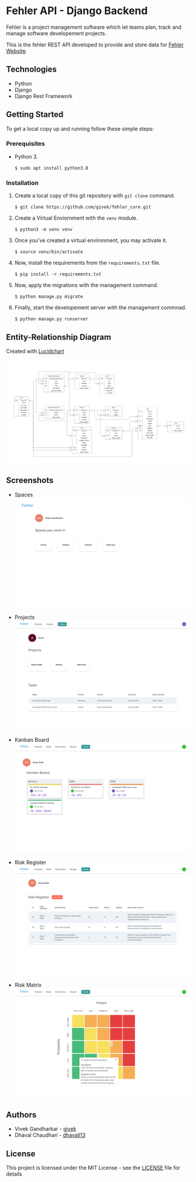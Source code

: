 # Fehler API - Django Backend

Fehler is a project management software which let teams plan, track and manage software developement
projects.

This is the fehler REST API developed to provide and store data for [Fehler Website](https://github.com/givek/fehler_web/).

## Technologies

- Python
- Django
- Django Rest Framework

## Getting Started

To get a local copy up and running follow these simple steps:

### Prerequisites

- Python 3.

  ```shell
  $ sudo apt install python3.8
  ```

### Installation

1. Create a local copy of this git repository with `git clone` command.

   ```shell
   $ git clone https://github.com/givek/fehler_core.git
   ```

2. Create a Virtual Enviornment with the `venv` module.

   ```shell
   $ python3 -m venv venv
   ```

3. Once you’ve created a virtual environment, you may activate it.

   ```shell
   $ source venv/bin/activate
   ```

4. Now, install the requirements from the `requirements.txt` file.

   ```shell
   $ pip install -r requirements.txt
   ```

5. Now, apply the migrations with the management command.

   ```shell
   $ python manage.py migrate
   ```

6. Finally, start the developement server with the management commnad.

   ```shell
   $ python manage.py runserver
   ```

## Entity-Relationship Diagram

Created with [Lucidchart](https://www.lucidchart.com/)

![fehler-schema](images/fehler-system-design.png)

## Screenshots

- Spaces
  ![Spaces](images/spaces.png)

- Projects
  ![Projects](images/projects.png)

- Kanban Board
  ![Kanban Board](images/kanban-board.png)

- Risk Register
  ![Risk Register](images/risk-register.png)

- Risk Matrix
  ![Risk Matrix](images/risk-matrix.png)

## Authors

- Vivek Gandharkar - [givek](https://github.com/givek/)
- Dhaval Chaudhari - [dhavall13](https://github.com/dhavall13/)

## License

This project is licensed under the MIT License - see the [LICENSE](../main/LICENSE) file for details

